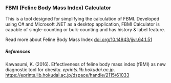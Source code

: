 ### FBMI (Feline Body Mass Index) Calculator

This is a tool designed for simplifying the calculation of FBMI. Developed using C# and Microsoft .NET as a desktop application, FBMI Calculator is capable of single-counting or bulk-counting and has history & label feature.

Read more about Feline Body Mass Index [doi.org/10.14943/jjvr.64.1.51](doi.org/10.14943/jjvr.64.1.51)


##### References
Kawasumi, K. (2016). Effectiveness of feline body mass index (fBMI) as new diagnostic tool for obesity. _eprints.lib.hokudai.ac.jp_. https://eprints.lib.hokudai.ac.jp/dspace/handle/2115/61033
